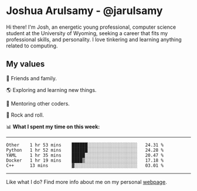 # Joshua Arulsamy - @jarulsamy

Hi there! I'm Josh, an energetic young professional, computer science student at the University of Wyoming, seeking a career that fits my professional skills, and personality. I love tinkering and learning anything related to computing.

## My values

:yellow_heart: Friends and family.

:earth_americas: Exploring and learning new things.

:book: Mentoring other coders.

:guitar: Rock and roll.

:bar_chart: **What I spent my time on this week:**

------
<!--START_SECTION:waka-->
```text
Other    1 hr 53 mins    ██████░░░░░░░░░░░░░░░░░░░   24.31 % 
Python   1 hr 52 mins    ██████░░░░░░░░░░░░░░░░░░░   24.28 % 
YAML     1 hr 35 mins    █████░░░░░░░░░░░░░░░░░░░░   20.47 % 
Docker   1 hr 19 mins    ████▒░░░░░░░░░░░░░░░░░░░░   17.18 % 
C++      13 mins         ▓░░░░░░░░░░░░░░░░░░░░░░░░   03.01 % 
```
<!--END_SECTION:waka-->
------

Like what I do? Find more info about me on my personal [webpage](https://arulsamy.me).
